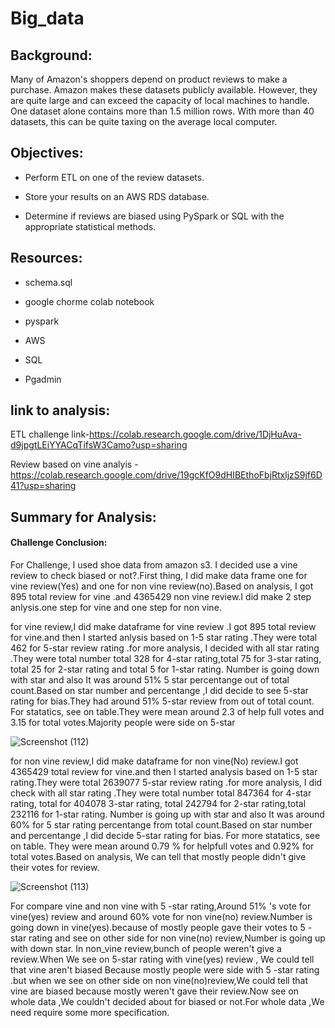 # Big_data

## Background:

Many of Amazon's shoppers depend on product reviews to make a purchase. Amazon makes these datasets publicly available. However, they are quite large and can exceed the capacity of local machines to handle. One dataset alone contains more than 1.5 million rows. With more than 40 datasets, this can be quite taxing on the average local computer.

## Objectives:

*  Perform ETL on one of the review datasets.

*  Store your results on an AWS RDS database.

*  Determine if reviews are biased using PySpark or SQL with the appropriate statistical methods.

## Resources:
* schema.sql

* google chorme colab notebook

*  pyspark

*  AWS

* SQL

* Pgadmin

## link to analysis:

ETL challenge link-https://colab.research.google.com/drive/1DjHuAva-d9jpgtLEiYYACqTifsW3Camo?usp=sharing

Review based on vine analyis -https://colab.research.google.com/drive/19gcKfO9dHIBEthoFbjRtxljzS9jf6D41?usp=sharing


## Summary for Analysis:






#### Challenge Conclusion:
For Challenge, I used shoe data from amazon s3. I decided use a vine review to check biased or not?.First thing, I did make data frame one for vine review(Yes) and one for non vine review(no).Based on analysis, I got 895 total review for vine .and 4365429 non vine review.I did make 2 step anlysis.one step for vine and one step for non vine.

for vine review,I did make dataframe for vine review .I got 895 total review for vine.and then I started anlysis based on 1-5 star rating .They were total 462 for 5-star review rating .for more analysis, I decided with all star rating .They were total number total 328 for 4-star rating,total 75 for 3-star rating, total 25 for 2-star rating and total 5 for 1-star rating. Number is going down with star and also It was around 51% 5 star percentange out of total count.Based on star number and percentange ,I did decide to see 5-star rating for bias.They had around 51% 5-star review from out of total count. For statatics, see on table.They were mean around 2.3 of help full votes and 3.15 for total votes.Majority people were side on 5-star

![Screenshot (112)](https://user-images.githubusercontent.com/65969608/93726531-25634280-fb7c-11ea-8041-cd59d0d0a03d.png)


for non vine review,I did make dataframe for non vine(No) review.I got 4365429 total review for vine.and then I started analysis based on 1-5 star rating.They were total 2639077 5-star review rating .for more analysis, I did check with all star rating .They were total number total 847364 for 4-star rating, total for 404078 3-star rating, total 242794 for 2-star rating,total 232116 for 1-star rating. Number is going up with star and also It was around 60% for 5 star rating percentange from total count.Based on star number and percentange ,I did decide 5-star rating for bias. For more statatics, see on table. They were mean around 0.79 % for helpfull votes and 0.92% for total votes.Based on analysis, We can tell that mostly people didn't give their votes for review.

![Screenshot (113)](https://user-images.githubusercontent.com/65969608/93726539-3318c800-fb7c-11ea-8cfb-2300859e0e47.png)

For compare vine and non vine with 5 -star rating,Around 51% 's vote for vine(yes) review and around 60% vote for non vine(no) review.Number is going down in vine(yes).because of mostly people gave their votes to 5 -star rating and see on other side for non vine(no) review,Number is going up with down star. In non_vine review,bunch of people weren't give a review.When We see on 5-star rating with vine(yes) review , We could tell that vine aren't biased Because mostly people were side with 5 -star rating .but when we see on
other side on non vine(no)review,We could tell that vine are biased because mostly weren't gave their review.Now see on whole data ,We couldn't decided about for biased or not.For whole data ,We need require some more specification.
